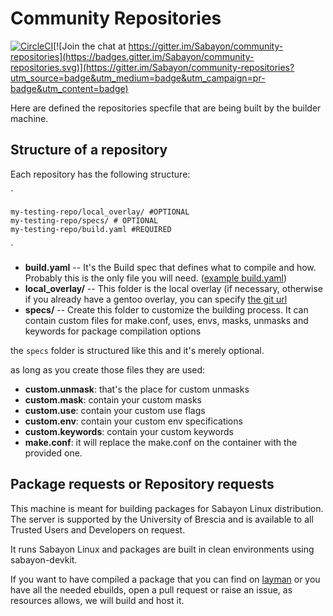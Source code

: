 # Community Repositories

[![CircleCI](https://circleci.com/gh/Sabayon/community-repositories.svg?style=svg)](https://circleci.com/gh/Sabayon/community-repositories)[![Join the chat at https://gitter.im/Sabayon/community-repositories](https://badges.gitter.im/Sabayon/community-repositories.svg)](https://gitter.im/Sabayon/community-repositories?utm_source=badge&utm_medium=badge&utm_campaign=pr-badge&utm_content=badge)

Here are defined the repositories specfile that are being built by the builder machine.

## Structure of a repository

Each repository has the following structure:

`

    my-testing-repo/local_overlay/ #OPTIONAL
    my-testing-repo/specs/ # OPTIONAL
    my-testing-repo/build.yaml #REQUIRED
`

* **build.yaml** -- It's the Build spec that defines what to compile and how. Probably this is the only file you will need. ([example build.yaml](https://github.com/Sabayon/community-repositories/blob/master/build-example.yaml))
* **local_overlay/** -- This folder is the local overlay (if necessary, otherwise if you already have a gentoo overlay, you can specify [the git url](https://github.com/Sabayon/community-repositories/blob/master/build-example.yaml#L82)
* **specs/** -- Create this folder to customize the building process. It can contain custom files for make.conf, uses, envs, masks, unmasks and keywords for package compilation options

the `specs` folder is structured like this and it's merely optional.

as long as you create those files they are used:

- **custom.unmask**: that's the place for custom unmasks
- **custom.mask**:  contain your custom masks
- **custom.use**:  contain your custom use flags
- **custom.env**:  contain your custom env specifications
- **custom.keywords**: contain your custom keywords
- **make.conf**:  it will replace the make.conf on the container with the provided one.


## Package requests or Repository requests

This machine is meant for building packages for Sabayon Linux distribution. The server is supported by the University of Brescia and is available to all Trusted Users and Developers on request.

It runs Sabayon Linux and packages are built in clean environments using sabayon-devkit.

If you want to have compiled a package that you can find on [layman](https://gpo.zugaina.org/) or you have all the needed ebuilds, open a pull request or raise an issue, as resources allows, we will build and host it.
